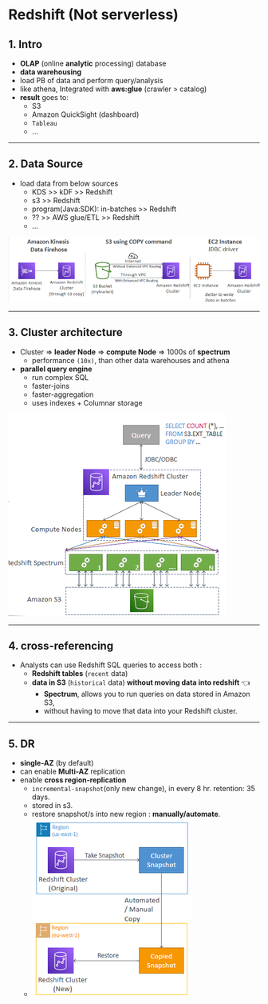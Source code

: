 # Redshift (Not serverless)

## 1. Intro
- **OLAP** (online **analytic** processing) database
- **data warehousing** 
- load PB of data and perform query/analysis
- like athena, Integrated with **aws:glue** (crawler > catalog)
- **result** goes to:
  - S3 
  - Amazon QuickSight (dashboard) 
  - `Tableau`
  - ...

--- 
## 2. Data Source
- load data from below  sources
  - KDS >> kDF >> Redshift
  - s3 >> Redshift
  - program(Java:SDK): in-batches >> Redshift
  - ??  >> AWS glue/ETL  >> Redshift
  - ...

![img_2.png](../99_img/moreSrv/redshift/img_2.png)

---
## 3. Cluster architecture
- Cluster => **leader Node** => **compute Node** => 1000s of **spectrum**
  - performance `(10x)`, than other data warehouses and athena
- **parallel query engine** 
  - run complex SQL
  - faster-joins
  - faster-aggregation
  - uses indexes + Columnar storage

![img_3.png](../99_img/moreSrv/redshift/img_3.png)

---
## 4. cross-referencing
- Analysts can use Redshift SQL queries to access both :
  - **Redshift tables** (`recent` data) 
  - **data in S3** (`historical` data) **without moving data into redshift** :point_left:
    -  **Spectrum**, allows you to run queries on data stored in Amazon S3,
    - without having to move that data into your Redshift cluster.
  

---
## 5. DR
- **single-AZ** (by default)
- can enable **Multi-AZ**  replication 
- enable **cross region-replication** 
  - `incremental-snapshot`(only new change), in every 8 hr. retention: 35 days.
  - stored in s3.
  - restore snapshot/s into new region : **manually/automate**.
  - ![img_1.png](../99_img/moreSrv/redshift/img_1.png)


